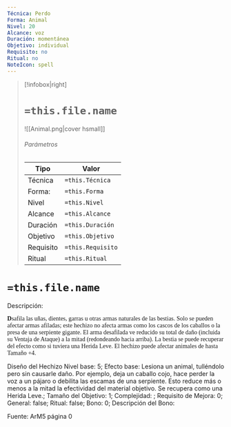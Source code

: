 ```yaml
---
Técnica: Perdo
Forma: Animal
Nivel: 20
Alcance: voz 
Duración: momentánea  
Objetivo: individual
Requisito: no
Ritual: no
NoteIcon: spell
---
```


> [!infobox|right]
> # `=this.file.name`
> ![[Animal.png|cover hsmall]]
> ###### Parámetros
> Tipo |  Valor |
> ---|---|
> Técnica  | `=this.Técnica`  |
> Forma: | `=this.Forma`  |
> Nivel | `=this.Nivel`  |
> Alcance | `=this.Alcance` |
> Duración | `=this.Duración` |
> Objetivo | `=this.Objetivo` |
> Requisito | `=this.Requisito` |
> Ritual | `=this.Ritual` |

# `=this.file.name`
Descripción: <p><span style="font-family: 'Uncial Antiqua', cursive"><strong>D</strong></span><span style="font-family: 'Roboto Serif', cursive">safila las uñas, dientes, garras u otras armas naturales de las bestias. Solo se pueden afectar armas afiladas; este hechizo no afecta armas como los cascos de los caballos o la presa de una serpiente gigante. El arma desafilada ve reducido su total de daño (incluida su Ventaja de Ataque) a la mitad (redondeando hacia arriba). La bestia se puede recuperar del efecto como si tuviera una Herida Leve. El hechizo puede afectar animales de hasta Tamaño +4.</span></p>

Diseño del Hechizo
Nivel base: 5; Efecto base: Lesiona un animal, tulléndolo pero sin causarle daño. Por ejemplo, deja un caballo cojo, hace perder la voz a un pájaro o debilita las escamas de una serpiente. Esto reduce más o menos a la mitad la efectividad del material objetivo. Se recupera como una Herida Leve.;  Tamaño del Objetivo: 1; Complejidad: ; Requisito de Mejora: 0; General: false; Ritual: false; Bono: 0; Descripción del Bono: 

Fuente: ArM5 página 0